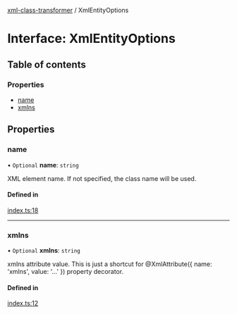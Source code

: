 [xml-class-transformer](../README.md) / XmlEntityOptions

# Interface: XmlEntityOptions

## Table of contents

### Properties

- [name](XmlEntityOptions.md#name)
- [xmlns](XmlEntityOptions.md#xmlns)

## Properties

### name

• `Optional` **name**: `string`

XML element name.
If not specified, the class name will be used.

#### Defined in

[index.ts:18](https://github.com/Edgar-P-yan/xml-class-transformer/blob/14820b5/src/index.ts#L18)

___

### xmlns

• `Optional` **xmlns**: `string`

xmlns attribute value.
This is just a shortcut for @XmlAttribute({ name: 'xmlns', value: '...' }) property decorator.

#### Defined in

[index.ts:12](https://github.com/Edgar-P-yan/xml-class-transformer/blob/14820b5/src/index.ts#L12)
